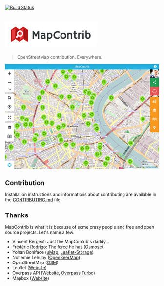 [![Build Status](https://api.travis-ci.org/MapContrib/MapContrib.svg?branch=develop)](http://travis-ci.org/MapContrib/MapContrib)

# ![MapContrib](logo.png)

> OpenStreetMap contribution. Everywhere.

![MapContrib](screenshot.png)


## Contribution

Installation instructions and informations about contributing are available in the [CONTRIBUTING.md](CONTRIBUTING.md) file.


## Thanks

MapContrib is what it is because of some crazy people and free and open source projects. Let's name a few:

* Vincent Bergeot: Just the MapContrib's daddy...
* Frédéric Rodrigo: The force he has ([Osmose](https://github.com/osm-fr/osmose-backend))
* Yohan Boniface ([uMap](https://bitbucket.org/yohanboniface/umap), [Leaflet-Storage](https://github.com/yohanboniface/Leaflet.Storage))
* Nohémie Lehuby ([OpenBeerMap](https://github.com/OpenBeerMap/OpenBeerMap.github.io))
* OpenStreetMap ([OSM](http://osm.org))
* Leaflet ([Website](http://leafletjs.com))
* Overpass API ([Website](http://www.overpass-api.de), [Overpass Turbo](http://overpass-turbo.eu))
* Mapbox ([Website](https://www.mapbox.com))
